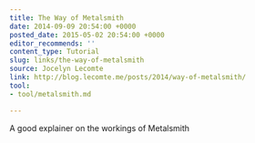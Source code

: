 ```yaml
---
title: The Way of Metalsmith
date: 2014-09-09 20:54:00 +0000
posted_date: 2015-05-02 20:54:00 +0000
editor_recommends: ''
content_type: Tutorial
slug: links/the-way-of-metalsmith
source: Jocelyn Lecomte
link: http://blog.lecomte.me/posts/2014/way-of-metalsmith/
tool:
- tool/metalsmith.md

---
```

A good explainer on the workings of Metalsmith



